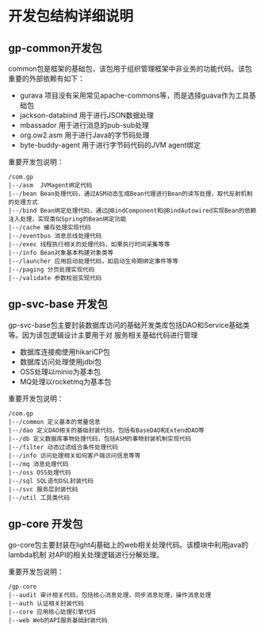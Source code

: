 # 开发包结构详细说明

## gp-common开发包

common包是框架的基础包，该包用于组织管理框架中非业务的功能代码。该包重要的外部依赖有如下：
* gurava 项目没有采用常见apache-commons等，而是选择guava作为工具基础包
* jackson-databind 用于进行JSON数据处理
* mbassador 用于进行消息的pub-sub处理
* org.ow2.asm 用于进行Java的字节码处理
* byte-buddy-agent 用于进行字节码代码的JVM agent绑定

重要开发包说明：

    /com.gp
    |--/asm  JVMagent绑定代码
    |--/bean Bean处理代码，通过ASM动态生成Bean代理进行Bean的读写处理，取代反射机制的处理方式
    |--/bind Bean绑定处理代码，通过@BindComponent和@BindAutowired实现Bean的依赖注入处理，实现类似Spring的Bean绑定功能
    |--/cache 缓存处理实现代码
    |--/eventbus 消息总线处理代码
    |--/exec 线程执行相关的处理代码，如果执行时间采集等等
    |--/info Bean对象基本构建对象类等
    |--/launcher 应用启动处理代码，如启动生命期绑定事件等等
    |--/paging 分页处理实现代码
    |--/validate 参数校验实现代码


## gp-svc-base 开发包

gp-svc-base包主要封装数据库访问的基础开发类库包括DAO和Service基础类等。因为该包逻辑设计主要用于对
服务相关基础代码进行管理
* 数据库连接痴使用hikariCP包
* 数据库访问处理使用jdbi包
* OSS处理以minio为基本包
* MQ处理以rocketmq为基本包

重要开发包说明：

    /com.gp
    |--/common 定义基本的常量信息
    |--/dao 定义DAO相关的基础封装代码，包括有BaseDAO和ExtendDAO等
    |--/db 定义数据库事物处理代码，包括ASM的事物封装机制实现代码
    |--/filter 动态过滤组合条件处理代码
    |--/info 访问处理相关如何客户端访问信息等等
    |--/mq 消息处理代码
    |--/oss OSS处理代码
    |--/sql SQL语句DSL封装代码
    |--/svc 服务层封装代码
    |--/util 工具类代码

## gp-core 开发包

go-core包主要封装在light4j基础上的web相关处理代码。该模块中利用java的lambda机制
对API的相关处理逻辑进行分解处理。

重要开发包说明：

    /gp-core
    |--audit 审计相关代码，包括核心消息处理，同步消息处理，操作消息处理
    |--auth 认证相关封装代码
    |--core 应用核心处理引擎代码
    |--web Web的API服务基础封装代码

